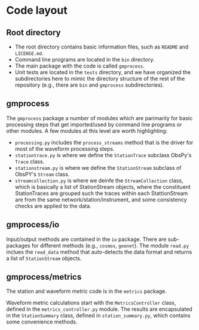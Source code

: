 # Code layout

## Root directory

- The root directory contains basic information files, such as `README`
  and `LICENSE.md`. 
- Command line programs are located in the `bin` directory.
- The main package with the code is called `gmprocess`. 
- Unit tests are located in the `tests` directory, and we have organized the
  subdirectories here to mimic the directory structure of the rest of the
  repository (e.g., there are `bin` and `gmprocess` subdirectories).

## gmprocess

The `gmprocess` package a number of modules which are parimarily for basic
processing steps that get imported/used by command line programs or other
modules. A few modules at this level are worth highlighting:

- `processing.py` includes the `process_streams` method that is the driver
  for most of the waveform processing steps.
- `stationtrace.py` is where we define the `StationTrace` subclass ObsPy's
  `Trace` class.
- `stationstream.py` is where we define the `StationStream` subclass of
  ObsPY's `Stream` class.
- `streamcollection.py` is where we deinfe the `StreamCollection` class,
  which is basically a list of StationStream objects, where the constituent
  StationTraces are grouped such the traces within each StattionStream are
  from the same network/station/instrument, and some consistency checks are
  applied to the data.

## gmprocess/io

Input/output methods are contained in the `io` package. There are sub-packages
for different methods (e.g., `cosmos`, `geonet`). The module `read.py`
inclues the `read_data` method that auto-detects the data format and returns
a list of `StationStream` objects.

## gmprocess/metrics

The station and waveform metric code is in the `metrics` package.

Waveform metric calculations start with the `MetricsController` class,
defined in the `metrics_controller.py` module. The results are encapsulated
in the `StationSummary` class, defined in `station_summary.py`, which contains
some convenience methods.



